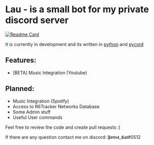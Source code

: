 # Lau - is a small bot for my private discord server

[![Readme Card](https://github-readme-stats.vercel.app/api/pin/?username=forest-cat&repo=Lau&theme=tokyonight&hide_border=true)](https://github.com/forest-cat/Lau)

It is currently in development and its written in [python](https://python.org) and [pycord](https://github.com/Pycord-Development/pycord)

## Features:
- [BETA] Music Integration (Youtube)

## Planned:
- Music Integration (Spotify)
- Access to R6Tracker Networks Database
- Some Admin stuff
- Useful User commands


Feel free to review the code and create pull requests :)

If there are any question contact me on discord: 𝕱𝖔𝖗𝖊𝖘𝖙_𝕮𝖆𝖙#0512
